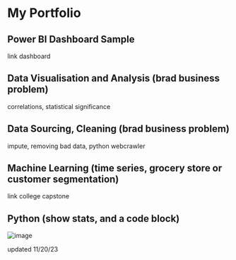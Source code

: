 # My Portfolio 
## Power BI Dashboard Sample
 link dashboard

## Data Visualisation and Analysis (brad business problem)
correlations, statistical significance

## Data Sourcing, Cleaning (brad business problem)
impute, removing bad data, python webcrawler

## Machine Learning (time series, grocery store or customer segmentation)
link college capstone

## Python (show stats, and a code block)
![image](https://github.com/johnleonard512/johnleonard512.github.io/assets/140750487/6a4de389-d41c-4500-9099-5248628009b5)

updated 11/20/23
